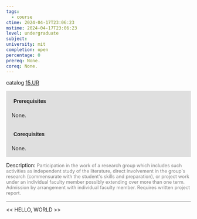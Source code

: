 ```yaml
---
tags:
  - course
ctime: 2024-04-17T23:06:23
mstime: 2024-04-17T23:06:23
level: undergraduate
subject: 
university: mit
completion: open
percentage: 0
prereq: None.
coreq: None.
---
```


catalog [15.UR](http://student.mit.edu/catalog/m15c.html#15.UR)

<span style="display: block; padding: 15px; background-color: rgb(100, 100, 100, 0.2);"><font id="m_prereq1382_0" style="display: block; font-family: Arial, sans-serif; font-weight: bold; padding: 5px">Prerequisites</font><br><span id="prereq1382_0">None.</span></span>
<span style="display: block; padding: 15px; background-color: rgb(100, 100, 100, 0.2);"><font id="m_coreq1382_0" style="display: block; font-family: Arial, sans-serif; font-weight: bold; padding: 5px">Corequisites</font><br><span id="coreq1382_0">None.</span></span>

<font style="">Description:</font>
<font style="color: grey; font-size: 0.8rem;">Participation in the work of a research group which includes such activities as independent study of the literature, direct involvement in the group's research (commensurate with the student's skills and preparation), or project work under an individual faculty member possibly extending over more than one term. Admission by arrangement with individual faculty member. Requires written project report.</font>



---

<< HELLO, WORLD >>
